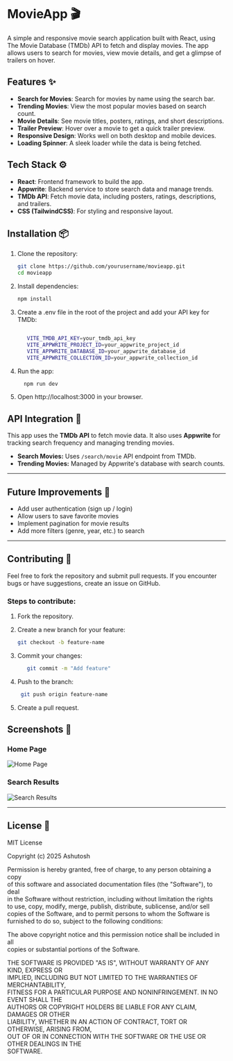 # MovieApp 🎬

A simple and responsive movie search application built with React, using The Movie Database (TMDb) API to fetch and display movies. The app allows users to search for movies, view movie details, and get a glimpse of trailers on hover.

## Features ✨

- **Search for Movies**: Search for movies by name using the search bar.
- **Trending Movies**: View the most popular movies based on search count.
- **Movie Details**: See movie titles, posters, ratings, and short descriptions.
- **Trailer Preview**: Hover over a movie to get a quick trailer preview.
- **Responsive Design**: Works well on both desktop and mobile devices.
- **Loading Spinner**: A sleek loader while the data is being fetched.

## Tech Stack ⚙️

- **React**: Frontend framework to build the app.
- **Appwrite**: Backend service to store search data and manage trends.
- **TMDb API**: Fetch movie data, including posters, ratings, descriptions, and trailers.
- **CSS (TailwindCSS)**: For styling and responsive layout.

## Installation 📦

1. Clone the repository:
   ```bash
   git clone https://github.com/yourusername/movieapp.git
   cd movieapp
   
2. Install dependencies:
   ```bash
   npm install

3. Create a .env file in the root of the project and add your API key for TMDb:

   ```bash

      VITE_TMDB_API_KEY=your_tmdb_api_key
      VITE_APPWRITE_PROJECT_ID=your_appwrite_project_id
      VITE_APPWRITE_DATABASE_ID=your_appwrite_database_id
      VITE_APPWRITE_COLLECTION_ID=your_appwrite_collection_id
4. Run the app:
   ```bash
     npm run dev
5. Open http://localhost:3000 in your browser.

## API Integration 📡

This app uses the **TMDb API** to fetch movie data. It also uses **Appwrite** for tracking search frequency and managing trending movies.

- **Search Movies:** Uses `/search/movie` API endpoint from TMDb.
- **Trending Movies:** Managed by Appwrite's database with search counts.

---

## Future Improvements 🔮

- Add user authentication (sign up / login)
- Allow users to save favorite movies
- Implement pagination for movie results
- Add more filters (genre, year, etc.) to search

---

## Contributing 🤝

Feel free to fork the repository and submit pull requests. If you encounter bugs or have suggestions, create an issue on GitHub.

### Steps to contribute:

1. Fork the repository.
2. Create a new branch for your feature:
   
   ```bash
   git checkout -b feature-name
   
3. Commit your changes:

   ```bash
      git commit -m "Add feature"
   
4. Push to the branch:

   ```bash
    git push origin feature-name
   
5. Create a pull request.

## Screenshots 📸

### Home Page
![Home Page](./screenshots/home.png)

### Search Results
![Search Results](./screenshots/search.png)


---

## License 📜

MIT License

Copyright (c) 2025 Ashutosh

Permission is hereby granted, free of charge, to any person obtaining a copy  
of this software and associated documentation files (the "Software"), to deal  
in the Software without restriction, including without limitation the rights  
to use, copy, modify, merge, publish, distribute, sublicense, and/or sell  
copies of the Software, and to permit persons to whom the Software is  
furnished to do so, subject to the following conditions:

The above copyright notice and this permission notice shall be included in all  
copies or substantial portions of the Software.

THE SOFTWARE IS PROVIDED "AS IS", WITHOUT WARRANTY OF ANY KIND, EXPRESS OR  
IMPLIED, INCLUDING BUT NOT LIMITED TO THE WARRANTIES OF MERCHANTABILITY,  
FITNESS FOR A PARTICULAR PURPOSE AND NONINFRINGEMENT. IN NO EVENT SHALL THE  
AUTHORS OR COPYRIGHT HOLDERS BE LIABLE FOR ANY CLAIM, DAMAGES OR OTHER  
LIABILITY, WHETHER IN AN ACTION OF CONTRACT, TORT OR OTHERWISE, ARISING FROM,  
OUT OF OR IN CONNECTION WITH THE SOFTWARE OR THE USE OR OTHER DEALINGS IN THE  
SOFTWARE.
